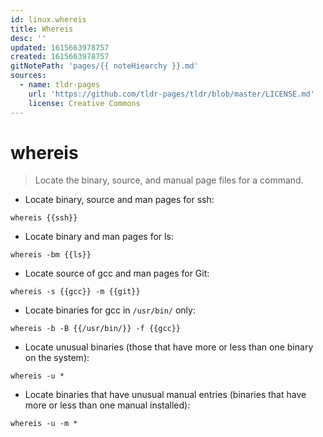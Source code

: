 ```yaml
---
id: linux.whereis
title: Whereis
desc: ''
updated: 1615663978757
created: 1615663978757
gitNotePath: 'pages/{{ noteHiearchy }}.md'
sources:
  - name: tldr-pages
    url: 'https://github.com/tldr-pages/tldr/blob/master/LICENSE.md'
    license: Creative Commons
---
```

# whereis

> Locate the binary, source, and manual page files for a command.

- Locate binary, source and man pages for ssh:

`whereis {{ssh}}`

- Locate binary and man pages for ls:

`whereis -bm {{ls}}`

- Locate source of gcc and man pages for Git:

`whereis -s {{gcc}} -m {{git}}`

- Locate binaries for gcc in `/usr/bin/` only:

`whereis -b -B {{/usr/bin/}} -f {{gcc}}`

- Locate unusual binaries (those that have more or less than one binary on the system):

`whereis -u *`

- Locate binaries that have unusual manual entries (binaries that have more or less than one manual installed):

`whereis -u -m *`

